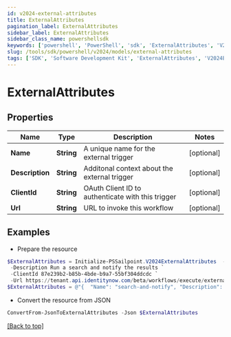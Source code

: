```yaml
---
id: v2024-external-attributes
title: ExternalAttributes
pagination_label: ExternalAttributes
sidebar_label: ExternalAttributes
sidebar_class_name: powershellsdk
keywords: ['powershell', 'PowerShell', 'sdk', 'ExternalAttributes', 'V2024ExternalAttributes'] 
slug: /tools/sdk/powershell/v2024/models/external-attributes
tags: ['SDK', 'Software Development Kit', 'ExternalAttributes', 'V2024ExternalAttributes']
---
```



# ExternalAttributes

## Properties

Name | Type | Description | Notes
------------ | ------------- | ------------- | -------------
**Name** | **String** | A unique name for the external trigger | [optional] 
**Description** | **String** | Additonal context about the external trigger | [optional] 
**ClientId** | **String** | OAuth Client ID to authenticate with this trigger | [optional] 
**Url** | **String** | URL to invoke this workflow | [optional] 

## Examples

- Prepare the resource
```powershell
$ExternalAttributes = Initialize-PSSailpoint.V2024ExternalAttributes  -Name search-and-notify `
 -Description Run a search and notify the results `
 -ClientId 87e239b2-b85b-4bde-b9a7-55bf304ddcdc `
 -Url https://tenant.api.identitynow.com/beta/workflows/execute/external/c79e0079-562c-4df5-aa73-60a9e25c916d
$ExternalAttributes = @"{  "Name": "search-and-notify", "Description": "Run a search and notify the results", "ClientId": "87e239b2-b85b-4bde-b9a7-55bf304ddcdc", "Url": "https://tenant.api.identitynow.com/beta/workflows/execute/external/c79e0079-562c-4df5-aa73-60a9e25c916d" }"@
```

- Convert the resource from JSON
```powershell
ConvertFrom-JsonToExternalAttributes -Json $ExternalAttributes
```


[[Back to top]](#) 

